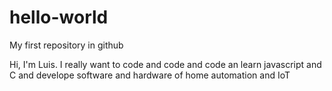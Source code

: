 # hello-world
My first repository in github

Hi, I'm Luis. I really want to code and code and code an learn javascript and C and develope software and hardware of home automation and IoT
